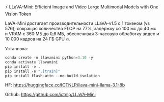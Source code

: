 ⚡️ LLaVA-Mini: Efficient Image and Video Large Multimodal Models with One Vision Token

LaVA-Mini достигает производительности LLaVA-v1.5 с 1 токеном (vs 576), сокращая количество FLOP на 77%, задержку со 100 мс до 40 мс и VRAM с 360 МБ до 0,6 МБ, обеспечивая 3-часовую обработку видео и 10 000 кадров на 24 ГБ GPU 🔥.

Установка: 
```python
conda create -n llavamini python=3.10 -y
conda activate llavamini
pip install -e .
pip install -e ".[train]"
pip install flash-attn --no-build-isolation
```

HF: https://huggingface.co/ICTNLP/llava-mini-llama-3.1-8b

Github: https://github.com/ictnlp/LLaVA-Mini